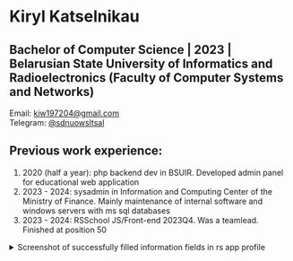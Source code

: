 # Kiryl Katselnikau  
## Bachelor of Computer Science | 2023 | Belarusian State University of Informatics and Radioelectronics (Faculty of Computer Systems and Networks)  
Email: kiw197204@gmail.com  
Telegram: [@sdnuowsltsal](https://t.me/sdnuowsltsal)  
## Previous work experience:  
1. 2020 (half a year): php backend dev in BSUIR. Developed admin panel for educational web application
2. 2023 - 2024: sysadmin in Information and Computing Center of the Ministry of Finance. Mainly maintenance of internal software and windows servers with ms sql databases
3. 2023 - 2024: RSSchool JS/Front-end 2023Q4. Was a teamlead. Finished at position 50
  
<details>
  <summary>Screenshot of successfully filled information fields in rs app profile</summary>
  
   <img src='https://github.com/user-attachments/assets/9917e66f-d49a-44fd-8971-2be6207a3588' alt='screen-error'/>

</details>
